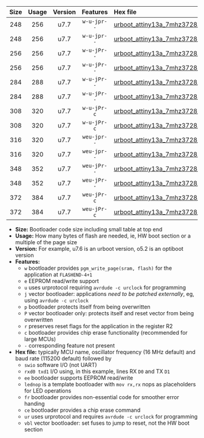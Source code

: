 |Size|Usage|Version|Features|Hex file|
|:-:|:-:|:-:|:-:|:--|
|248|256|u7.7|`w-u-jpr--`|[urboot_attiny13a_7mhz3728_57600bps_swio_rxb0_txb1_lednop_ur_vbl.hex](https://raw.githubusercontent.com/stefanrueger/urboot.hex/main/mcus/attiny13a/fcpu_7mhz3728/57600_bps/urboot_attiny13a_7mhz3728_57600bps_swio_rxb0_txb1_lednop_ur_vbl.hex)|
|248|256|u7.7|`w-u-jpr--`|[urboot_attiny13a_7mhz3728_57600bps_swio_rxb1_txb0_lednop_ur_vbl.hex](https://raw.githubusercontent.com/stefanrueger/urboot.hex/main/mcus/attiny13a/fcpu_7mhz3728/57600_bps/urboot_attiny13a_7mhz3728_57600bps_swio_rxb1_txb0_lednop_ur_vbl.hex)|
|256|256|u7.7|`w-u-jPr--`|[urboot_attiny13a_7mhz3728_57600bps_swio_rxb0_txb1_ur_vbl.hex](https://raw.githubusercontent.com/stefanrueger/urboot.hex/main/mcus/attiny13a/fcpu_7mhz3728/57600_bps/urboot_attiny13a_7mhz3728_57600bps_swio_rxb0_txb1_ur_vbl.hex)|
|256|256|u7.7|`w-u-jPr--`|[urboot_attiny13a_7mhz3728_57600bps_swio_rxb1_txb0_ur_vbl.hex](https://raw.githubusercontent.com/stefanrueger/urboot.hex/main/mcus/attiny13a/fcpu_7mhz3728/57600_bps/urboot_attiny13a_7mhz3728_57600bps_swio_rxb1_txb0_ur_vbl.hex)|
|284|288|u7.7|`w-u-jPr--`|[urboot_attiny13a_7mhz3728_57600bps_swio_rxb0_txb1_lednop_fr_ur_vbl.hex](https://raw.githubusercontent.com/stefanrueger/urboot.hex/main/mcus/attiny13a/fcpu_7mhz3728/57600_bps/urboot_attiny13a_7mhz3728_57600bps_swio_rxb0_txb1_lednop_fr_ur_vbl.hex)|
|284|288|u7.7|`w-u-jPr--`|[urboot_attiny13a_7mhz3728_57600bps_swio_rxb1_txb0_lednop_fr_ur_vbl.hex](https://raw.githubusercontent.com/stefanrueger/urboot.hex/main/mcus/attiny13a/fcpu_7mhz3728/57600_bps/urboot_attiny13a_7mhz3728_57600bps_swio_rxb1_txb0_lednop_fr_ur_vbl.hex)|
|308|320|u7.7|`w-u-jPr-c`|[urboot_attiny13a_7mhz3728_57600bps_swio_rxb0_txb1_lednop_fr_ce_ur_vbl.hex](https://raw.githubusercontent.com/stefanrueger/urboot.hex/main/mcus/attiny13a/fcpu_7mhz3728/57600_bps/urboot_attiny13a_7mhz3728_57600bps_swio_rxb0_txb1_lednop_fr_ce_ur_vbl.hex)|
|308|320|u7.7|`w-u-jPr-c`|[urboot_attiny13a_7mhz3728_57600bps_swio_rxb1_txb0_lednop_fr_ce_ur_vbl.hex](https://raw.githubusercontent.com/stefanrueger/urboot.hex/main/mcus/attiny13a/fcpu_7mhz3728/57600_bps/urboot_attiny13a_7mhz3728_57600bps_swio_rxb1_txb0_lednop_fr_ce_ur_vbl.hex)|
|316|320|u7.7|`weu-jpr--`|[urboot_attiny13a_7mhz3728_57600bps_swio_rxb0_txb1_ee_lednop_ur_vbl.hex](https://raw.githubusercontent.com/stefanrueger/urboot.hex/main/mcus/attiny13a/fcpu_7mhz3728/57600_bps/urboot_attiny13a_7mhz3728_57600bps_swio_rxb0_txb1_ee_lednop_ur_vbl.hex)|
|316|320|u7.7|`weu-jpr--`|[urboot_attiny13a_7mhz3728_57600bps_swio_rxb1_txb0_ee_lednop_ur_vbl.hex](https://raw.githubusercontent.com/stefanrueger/urboot.hex/main/mcus/attiny13a/fcpu_7mhz3728/57600_bps/urboot_attiny13a_7mhz3728_57600bps_swio_rxb1_txb0_ee_lednop_ur_vbl.hex)|
|348|352|u7.7|`weu-jPr--`|[urboot_attiny13a_7mhz3728_57600bps_swio_rxb0_txb1_ee_lednop_fr_ur_vbl.hex](https://raw.githubusercontent.com/stefanrueger/urboot.hex/main/mcus/attiny13a/fcpu_7mhz3728/57600_bps/urboot_attiny13a_7mhz3728_57600bps_swio_rxb0_txb1_ee_lednop_fr_ur_vbl.hex)|
|348|352|u7.7|`weu-jPr--`|[urboot_attiny13a_7mhz3728_57600bps_swio_rxb1_txb0_ee_lednop_fr_ur_vbl.hex](https://raw.githubusercontent.com/stefanrueger/urboot.hex/main/mcus/attiny13a/fcpu_7mhz3728/57600_bps/urboot_attiny13a_7mhz3728_57600bps_swio_rxb1_txb0_ee_lednop_fr_ur_vbl.hex)|
|372|384|u7.7|`weu-jPr-c`|[urboot_attiny13a_7mhz3728_57600bps_swio_rxb0_txb1_ee_lednop_fr_ce_ur_vbl.hex](https://raw.githubusercontent.com/stefanrueger/urboot.hex/main/mcus/attiny13a/fcpu_7mhz3728/57600_bps/urboot_attiny13a_7mhz3728_57600bps_swio_rxb0_txb1_ee_lednop_fr_ce_ur_vbl.hex)|
|372|384|u7.7|`weu-jPr-c`|[urboot_attiny13a_7mhz3728_57600bps_swio_rxb1_txb0_ee_lednop_fr_ce_ur_vbl.hex](https://raw.githubusercontent.com/stefanrueger/urboot.hex/main/mcus/attiny13a/fcpu_7mhz3728/57600_bps/urboot_attiny13a_7mhz3728_57600bps_swio_rxb1_txb0_ee_lednop_fr_ce_ur_vbl.hex)|

- **Size:** Bootloader code size including small table at top end
- **Usage:** How many bytes of flash are needed, ie, HW boot section or a multiple of the page size
- **Version:** For example, u7.6 is an urboot version, o5.2 is an optiboot version
- **Features:**
  + `w` bootloader provides `pgm_write_page(sram, flash)` for the application at `FLASHEND-4+1`
  + `e` EEPROM read/write support
  + `u` uses urprotocol requiring `avrdude -c urclock` for programming
  + `j` vector bootloader: applications *need to be patched externally*, eg, using `avrdude -c urclock`
  + `p` bootloader protects itself from being overwritten
  + `P` vector bootloader only: protects itself and reset vector from being overwritten
  + `r` preserves reset flags for the application in the register R2
  + `c` bootloader provides chip erase functionality (recommended for large MCUs)
  + `-` corresponding feature not present
- **Hex file:** typically MCU name, oscillator frequency (16 MHz default) and baud rate (115200 default) followed by
  + `swio` software I/O (not UART)
  + `rxd0 txd1` I/O using, in this example, lines RX `D0` and TX `D1`
  + `ee` bootloader supports EEPROM read/write
  + `lednop` is a template bootloader with `mov rx,rx` nops as placeholders for LED operations
  + `fr` bootloader provides non-essential code for smoother error handing
  + `ce` bootloader provides a chip erase command
  + `ur` uses urprotocol and requires `avrdude -c urclock` for programming
  + `vbl` vector bootloader: set fuses to jump to reset, not the HW boot section
